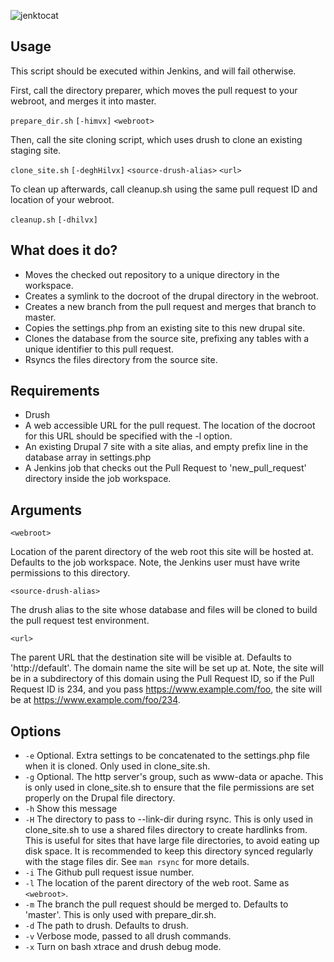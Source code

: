 ![jenktocat](https://api.monosnap.com/image/download?id=9PMKonRKS2i1el0vJZ7cuK1oQ)

## Usage
This script should be executed within Jenkins, and will fail otherwise.

First, call the directory preparer, which moves the pull request to your
webroot, and merges it into master.

`prepare_dir.sh` `[-himvx]` `<webroot>`

Then, call the site cloning script, which uses drush to clone an existing
staging site.

`clone_site.sh` `[-deghHilvx]` `<source-drush-alias>` `<url>`

To clean up afterwards, call cleanup.sh using the same pull request ID and
location of your webroot.

`cleanup.sh` `[-dhilvx]`

## What does it do?
- Moves the checked out repository to a unique directory in the workspace.
- Creates a symlink to the docroot of the drupal directory in the webroot.
- Creates a new branch from the pull request and merges that branch to
  master.
- Copies the settings.php from an existing site to this new drupal site.
- Clones the database from the source site, prefixing any tables with a
  unique identifier to this pull request.
- Rsyncs the files directory from the source site.

## Requirements
- Drush
- A web accessible URL for the pull request. The location of the docroot for
  this URL should be specified with the -l option.
- An existing Drupal 7 site with a site alias, and empty prefix line in the
  database array in settings.php
- A Jenkins job that checks out the Pull Request to 'new_pull_request' directory
  inside the job workspace.

## Arguments
`<webroot>`

  Location of the parent directory of the web root this site will be hosted at.
  Defaults to the job workspace. Note, the Jenkins user must have write
  permissions to this directory.

`<source-drush-alias>`

  The drush alias to the site whose database and files will be cloned to build
  the pull request test environment.

`<url>`

  The parent URL that the destination site will be visible at. Defaults to
  'http://default'. The domain name the site will be set up at. Note, the site
  will be in a subdirectory of this domain using the Pull Request ID, so if the
  Pull Request ID is 234, and you pass https://www.example.com/foo, the site
  will be at https://www.example.com/foo/234.

## Options
* `-e`  Optional. Extra settings to be concatenated to the settings.php file
        when it is cloned. Only used in clone_site.sh.
* `-g`  Optional. The http server's group, such as www-data or apache. This is
        only used in clone_site.sh to ensure that the file permissions are set
        properly on the Drupal file directory.
* `-h`  Show this message
* `-H`  The directory to pass to --link-dir during rsync. This is only used in
        clone_site.sh to use a shared files directory to create hardlinks from.
        This is useful for sites that have large file directories, to avoid
        eating up disk space. It is recommended to keep this directory synced
        regularly with the stage files dir. See `man rsync` for more details.
* `-i`  The Github pull request issue number.
* `-l`  The location of the parent directory of the web root. Same as
        `<webroot>`.
* `-m`  The branch the pull request should be merged to. Defaults to 'master'.
        This is only used with prepare_dir.sh.
* `-d`  The path to drush. Defaults to drush.
* `-v`  Verbose mode, passed to all drush commands.
* `-x`  Turn on bash xtrace and drush debug mode.

